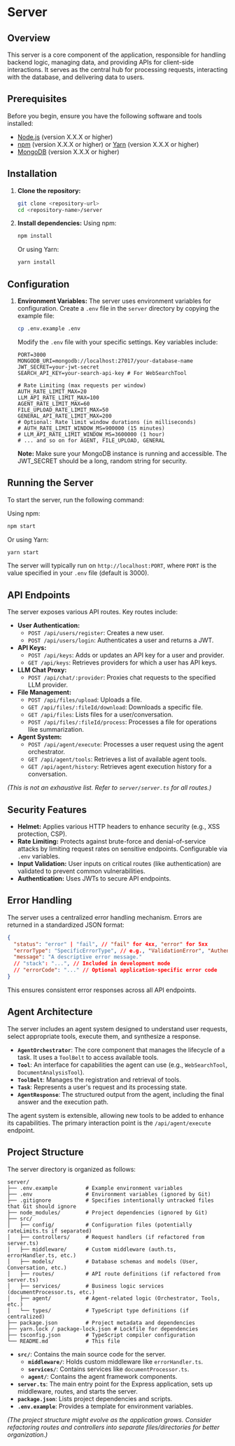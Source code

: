 # Server

## Overview

This server is a core component of the application, responsible for handling backend logic, managing data, and providing APIs for client-side interactions. It serves as the central hub for processing requests, interacting with the database, and delivering data to users.

## Prerequisites

Before you begin, ensure you have the following software and tools installed:

- [Node.js](https://nodejs.org/) (version X.X.X or higher)
- [npm](https://www.npmjs.com/) (version X.X.X or higher) or [Yarn](https://yarnpkg.com/) (version X.X.X or higher)
- [MongoDB](https://www.mongodb.com/) (version X.X.X or higher)

## Installation

1.  **Clone the repository:**
    ```bash
    git clone <repository-url>
    cd <repository-name>/server
    ```

2.  **Install dependencies:**
    Using npm:
    ```bash
    npm install
    ```
    Or using Yarn:
    ```bash
    yarn install
    ```

## Configuration

1.  **Environment Variables:**
    The server uses environment variables for configuration. Create a `.env` file in the `server` directory by copying the example file:
    ```bash
    cp .env.example .env
    ```
    Modify the `.env` file with your specific settings. Key variables include:
    ```
    PORT=3000
    MONGODB_URI=mongodb://localhost:27017/your-database-name
    JWT_SECRET=your-jwt-secret
    SEARCH_API_KEY=your-search-api-key # For WebSearchTool

    # Rate Limiting (max requests per window)
    AUTH_RATE_LIMIT_MAX=20
    LLM_API_RATE_LIMIT_MAX=100
    AGENT_RATE_LIMIT_MAX=60
    FILE_UPLOAD_RATE_LIMIT_MAX=50
    GENERAL_API_RATE_LIMIT_MAX=200
    # Optional: Rate limit window durations (in milliseconds)
    # AUTH_RATE_LIMIT_WINDOW_MS=900000 (15 minutes)
    # LLM_API_RATE_LIMIT_WINDOW_MS=3600000 (1 hour)
    # ... and so on for AGENT, FILE_UPLOAD, GENERAL
    ```

    **Note:** Make sure your MongoDB instance is running and accessible. The JWT_SECRET should be a long, random string for security.

## Running the Server

To start the server, run the following command:

Using npm:
```bash
npm start
```

Or using Yarn:
```bash
yarn start
```

The server will typically run on `http://localhost:PORT`, where `PORT` is the value specified in your `.env` file (default is 3000).

## API Endpoints

The server exposes various API routes. Key routes include:

-   **User Authentication:**
    -   `POST /api/users/register`: Creates a new user.
    -   `POST /api/users/login`: Authenticates a user and returns a JWT.
-   **API Keys:**
    -   `POST /api/keys`: Adds or updates an API key for a user and provider.
    -   `GET /api/keys`: Retrieves providers for which a user has API keys.
-   **LLM Chat Proxy:**
    -   `POST /api/chat/:provider`: Proxies chat requests to the specified LLM provider.
-   **File Management:**
    -   `POST /api/files/upload`: Uploads a file.
    -   `GET /api/files/:fileId/download`: Downloads a specific file.
    -   `GET /api/files`: Lists files for a user/conversation.
    -   `POST /api/files/:fileId/process`: Processes a file for operations like summarization.
-   **Agent System:**
    -   `POST /api/agent/execute`: Processes a user request using the agent orchestrator.
    -   `GET /api/agent/tools`: Retrieves a list of available agent tools.
    -   `GET /api/agent/history`: Retrieves agent execution history for a conversation.

*(This is not an exhaustive list. Refer to `server/server.ts` for all routes.)*

## Security Features

-   **Helmet:** Applies various HTTP headers to enhance security (e.g., XSS protection, CSP).
-   **Rate Limiting:** Protects against brute-force and denial-of-service attacks by limiting request rates on sensitive endpoints. Configurable via `.env` variables.
-   **Input Validation:** User inputs on critical routes (like authentication) are validated to prevent common vulnerabilities.
-   **Authentication:** Uses JWTs to secure API endpoints.

## Error Handling

The server uses a centralized error handling mechanism. Errors are returned in a standardized JSON format:

```json
{
  "status": "error" | "fail", // "fail" for 4xx, "error" for 5xx
  "errorType": "SpecificErrorType", // e.g., "ValidationError", "AuthenticationError"
  "message": "A descriptive error message."
  // "stack": "...", // Included in development mode
  // "errorCode": "..." // Optional application-specific error code
}
```
This ensures consistent error responses across all API endpoints.

## Agent Architecture

The server includes an agent system designed to understand user requests, select appropriate tools, execute them, and synthesize a response.

-   **`AgentOrchestrator`**: The core component that manages the lifecycle of a task. It uses a `ToolBelt` to access available tools.
-   **`Tool`**: An interface for capabilities the agent can use (e.g., `WebSearchTool`, `DocumentAnalysisTool`).
-   **`ToolBelt`**: Manages the registration and retrieval of tools.
-   **`Task`**: Represents a user's request and its processing state.
-   **`AgentResponse`**: The structured output from the agent, including the final answer and the execution path.

The agent system is extensible, allowing new tools to be added to enhance its capabilities. The primary interaction point is the `/api/agent/execute` endpoint.

## Project Structure

The server directory is organized as follows:

```
server/
├── .env.example         # Example environment variables
├── .env                 # Environment variables (ignored by Git)
├── .gitignore           # Specifies intentionally untracked files that Git should ignore
├── node_modules/        # Project dependencies (ignored by Git)
├── src/
│   ├── config/          # Configuration files (potentially rateLimits.ts if separated)
│   ├── controllers/     # Request handlers (if refactored from server.ts)
│   ├── middleware/      # Custom middleware (auth.ts, errorHandler.ts, etc.)
│   ├── models/          # Database schemas and models (User, Conversation, etc.)
│   ├── routes/          # API route definitions (if refactored from server.ts)
│   ├── services/        # Business logic services (documentProcessor.ts, etc.)
│   ├── agent/           # Agent-related logic (Orchestrator, Tools, etc.)
│   └── types/           # TypeScript type definitions (if centralized)
├── package.json         # Project metadata and dependencies
├── yarn.lock / package-lock.json # Lockfile for dependencies
├── tsconfig.json        # TypeScript compiler configuration
└── README.md            # This file
```

-   **`src/`**: Contains the main source code for the server.
    -   **`middleware/`**: Holds custom middleware like `errorHandler.ts`.
    -   **`services/`**: Contains services like `documentProcessor.ts`.
    -   **`agent/`**: Contains the agent framework components.
-   **`server.ts`**: The main entry point for the Express application, sets up middleware, routes, and starts the server.
-   **`package.json`**: Lists project dependencies and scripts.
-   **`.env.example`**: Provides a template for environment variables.

*(The project structure might evolve as the application grows. Consider refactoring routes and controllers into separate files/directories for better organization.)*
